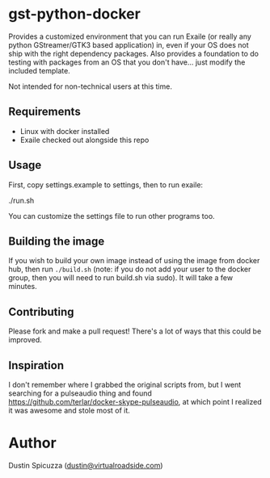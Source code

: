 gst-python-docker
=================

Provides a customized environment that you can run Exaile (or really any python
GStreamer/GTK3 based application) in, even if your OS does not ship with
the right dependency packages. Also provides a foundation to do testing with
packages from an OS that you don't have... just modify the included template.

Not intended for non-technical users at this time.

Requirements
------------

* Linux with docker installed
* Exaile checked out alongside this repo

Usage
-----

First, copy settings.example to settings, then to run exaile:

  ./run.sh
  
You can customize the settings file to run other programs too.

Building the image
------------------

If you wish to build your own image instead of using the image from docker
hub, then run `./build.sh` (note: if you do not add your user to the docker
group, then you will need to run build.sh via sudo). It will take a few
minutes.

Contributing
------------

Please fork and make a pull request! There's a lot of ways that this could be
improved.

Inspiration
-----------

I don't remember where I grabbed the original scripts from, but I went searching
for a pulseaudio thing and found https://github.com/terlar/docker-skype-pulseaudio,
at which point I realized it was awesome and stole most of it.

Author
======

Dustin Spicuzza (dustin@virtualroadside.com)
